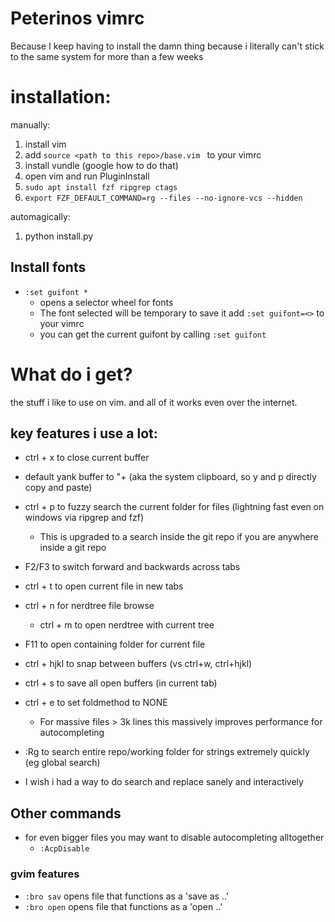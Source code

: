 # Peterinos vimrc

Because I keep having to install the damn thing because i literally can't stick to the same system for more than a few weeks

# installation: 

manually:
1. install vim
2. add `source <path to this repo>/base.vim ` to your vimrc
3. install vundle (google how to do that) 
4. open vim and run PluginInstall 
5. `sudo apt install fzf ripgrep ctags`
6. `export FZF_DEFAULT_COMMAND=rg --files --no-ignore-vcs --hidden`

automagically:
1. python install.py 

## Install fonts
* `:set guifont *` 
    * opens a selector wheel for fonts
    * The font selected will be temporary to save it add `:set guifont=<>` to your vimrc 
    * you can get the current guifont by calling `:set guifont`

# What do i get? 

the stuff i like to use on vim. and all of it works even over the internet.

## key features i use a lot: 

* ctrl + x to close current buffer
* default yank buffer to "+ (aka the system clipboard, so y and p directly copy and paste)
* ctrl + p to fuzzy search the current folder for files (lightning fast even on windows via ripgrep and fzf) 
    * This is upgraded to a search inside the git repo if you are anywhere inside a git repo
* F2/F3 to switch forward and backwards across tabs
* ctrl + t to open current file in new tabs
* ctrl + n for nerdtree file browse
    * ctrl + m to open nerdtree with current tree
* F11 to open containing folder for current file
* ctrl + hjkl to snap between buffers (vs ctrl+w, ctrl+hjkl)
* ctrl + s to save all open buffers (in current tab) 
* ctrl + e to set foldmethod to NONE
    * For massive files > 3k lines this massively improves performance for autocompleting
* :Rg to search entire repo/working folder for strings extremely quickly (eg global search)

* I wish i had a way to do search and replace sanely and interactively 

## Other commands 
* for even bigger files you may want to disable autocompleting alltogether 
    * `:AcpDisable`

### gvim features
* `:bro sav` opens file that functions as a 'save as ..'
* `:bro open` opens file that functions as a 'open ..'


